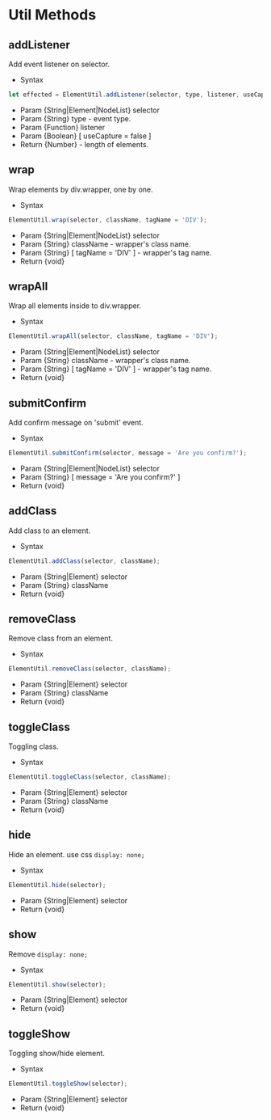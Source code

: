 # Util Methods

## addListener
Add event listener on selector.
- Syntax
```javascript
let effected = ElementUtil.addListener(selector, type, listener, useCapture = false);
```
- Param {String|Element|NodeList} selector
- Param {String} type - event type.
- Param {Function} listener
- Param {Boolean} [ useCapture = false ]
- Return {Number} - length of elements.

## wrap
Wrap elements by div.wrapper, one by one.
- Syntax
```javascript
ElementUtil.wrap(selector, className, tagName = 'DIV');
```
- Param {String|Element|NodeList} selector
- Param {String} className - wrapper's class name.
- Param {String} [ tagName = 'DIV' ] - wrapper's tag name.
- Return {void}

## wrapAll
Wrap all elements inside to div.wrapper.
- Syntax
```javascript
ElementUtil.wrapAll(selector, className, tagName = 'DIV');
```
- Param {String|Element|NodeList} selector
- Param {String} className - wrapper's class name.
- Param {String} [ tagName = 'DIV' ] - wrapper's tag name.
- Return {void}

## submitConfirm
Add confirm message on 'submit' event.
- Syntax
```javascript
ElementUtil.submitConfirm(selector, message = 'Are you confirm?');
```
- Param {String|Element|NodeList} selector
- Param {String} [ message = 'Are you confirm?' ]
- Return {void}

## addClass
Add class to an element.
- Syntax
```javascript
ElementUtil.addClass(selector, className);
```
- Param  {String|Element} selector
- Param  {String} className
- Return {void}

## removeClass
Remove class from an element.
- Syntax
```javascript
ElementUtil.removeClass(selector, className);
```
- Param {String|Element} selector
- Param {String} className
- Return {void}

## toggleClass
Toggling class.
- Syntax
```javascript
ElementUtil.toggleClass(selector, className);
```
- Param {String|Element} selector
- Param {String} className
- Return {void}

## hide
Hide an element. use css `display: none;`
- Syntax
```javascript
ElementUtil.hide(selector);
```
- Param {String|Element} selector
- Return {void}

## show
Remove `display: none;`
- Syntax
```javascript
ElementUtil.show(selector);
```
- Param {String|Element} selector
- Return {void}

## toggleShow
Toggling show/hide element.
- Syntax
```javascript
ElementUtil.toggleShow(selector);
```
- Param {String|Element} selector
- Return {void}

